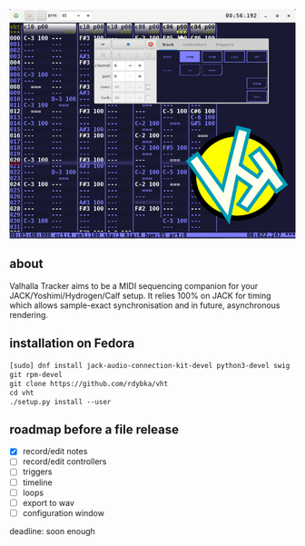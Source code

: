 ![vht header](/data/vht_header.png)
## about
Valhalla Tracker aims to be a MIDI sequencing companion for your
JACK/Yoshimi/Hydrogen/Calf setup. It relies 100% on JACK for timing
which allows sample-exact synchronisation and in future, 
asynchronous rendering.

## installation on Fedora
```
[sudo] dnf install jack-audio-connection-kit-devel python3-devel swig git rpm-devel
git clone https://github.com/rdybka/vht
cd vht
./setup.py install --user
```

## roadmap before a file release
- [x] record/edit notes
- [ ] record/edit controllers
- [ ] triggers
- [ ] timeline
- [ ] loops
- [ ] export to wav
- [ ] configuration window

deadline: soon enough
